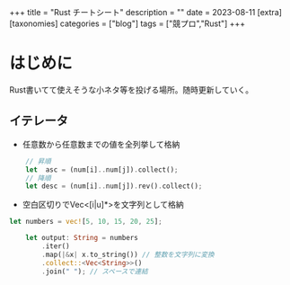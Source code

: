+++
title = "Rust チートシート"
description = ""
date = 2023-08-11
[extra]
[taxonomies]
categories = ["blog"]
tags = ["競プロ","Rust"]
+++

# はじめに
Rust書いてて使えそうな小ネタ等を投げる場所。随時更新していく。

## イテレータ
- 任意数から任意数までの値を全列挙して格納

```rust
    // 昇順
    let  asc = (num[i]..num[j]).collect();
    // 降順
    let desc = (num[i]..num[j]).rev().collect();
```

- 空白区切りでVec<[i|u]*>を文字列として格納
```rust
let numbers = vec![5, 10, 15, 20, 25];

    let output: String = numbers
        .iter()
        .map(|&x| x.to_string()) // 整数を文字列に変換
        .collect::<Vec<String>>()
        .join(" "); // スペースで連結
```